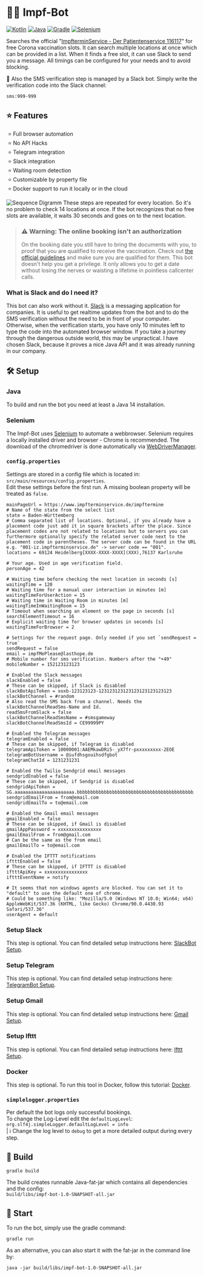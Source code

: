 # 💉🤖 Impf-Bot

[![Kotlin](https://img.shields.io/badge/Kotlin-1.4.32-blue.svg?style=flat&logo=kotlin&logoColor=white)](http://kotlinlang.org)
[![Java](https://img.shields.io/badge/Java-14-red.svg?style=flat&logo=Java&logoColor=white)](https://adoptopenjdk.net)
[![Gradle](https://img.shields.io/badge/Gradle-7.0.2-08313A.svg?style=flat&logo=Java&logoColor=white)](https://gradle.org)
[![Selenium](https://img.shields.io/badge/Selenium-3.141.59-green.svg?style=flat&logo=Selenium&logoColor=white)](https://www.selenium.dev/)

Searches the official "[ImpfterminService - Der Patientenservice 116117](https://www.impfterminservice.de/)" for free
Corona vaccination slots. It can search multiple locations at once which can be provided in a list. When it finds a free slot, it
can use Slack to send you a message. All timings can be configured for your needs and to avoid blocking.

📱 Also the SMS verification step is managed by a Slack bot. Simply write the verification code into the Slack channel:
```properties
sms:999-999
```

## ⭐ Features
 ⭐ Full browser automation   
 ⭐ No API Hacks  
 ⭐ Telegram integration  
 ⭐ Slack integration  
 ⭐ Waiting room detection   
 ⭐ Customizable by property file  
 ⭐ Docker support to run it locally or in the cloud


![Sequence Digramm](doc/sequence-doku.png)
These steps are repeated for every location. So it's no problem to check 14 locations at once.
If the bot recognizes that no free slots are available, it waits 30 seconds and goes on to the next location.

> ### ⚠ Warning: The online booking isn't an authorization
> On the booking date you still have to bring the documents with you, to proof that you are qualified to receive the vaccination.
> Check out [the official guidelines](https://sozialministerium.baden-wuerttemberg.de/de/gesundheit-pflege/gesundheitsschutz/infektionsschutz-hygiene/informationen-zu-coronavirus/impfberechtigt-bw/)
> and make sure you are qualified for them. This bot doesn't help you get a privilege. It only allows you to get a date without losing the nerves or waisting a lifetime in pointless callcenter calls.

### What is Slack and do I need it?
This bot can also work without it. [Slack](https://slack.com/) is a messaging application for companies.
It is useful to get realtime updates from the bot and to do the SMS verification without the need to be in front of your computer.
Otherwise, when the verification starts, you have only 10 minutes left to type the code into the automated browser window.
If you take a journey through the dangerous outside world, this may be unpractical. I have chosen Slack, because it proves a nice Java API
and it was already running in our company.

## 🛠 Setup

### Java
To build and run the bot you need at least a Java 14 installation.

### Selenium

The Impf-Bot uses [Selenium](https://www.selenium.dev) to automate a webbrowser. Selenium requires a locally installed
driver and browser - Chrome is recommended. The download of the chromedriver is done automatically via [WebDriverManager](https://github.com/bonigarcia/webdrivermanager).

### `config.properties`
Settings are stored in a config file which is located in: `src/main/resources/config.properties`.  
Edit these settings before the first run. A missing boolean property will be treated as `false`.

```properties
mainPageUrl = https://www.impfterminservice.de/impftermine
# Name of the state from the select list
state = Baden-Württemberg
# Comma separated list of locations. Optional, if you already have a placement code just add it in square brackets after the place. Since placement codes are not related to locations but to servers you can furthermore optionally specify the related server code next to the placement code in parentheses. The server code can be found in the URL e.g. "001-iz.impfterminservice.de" -> server code == "001".
locations = 69124 Heidelberg[XXXX-XXXX-XXXX](XXX),76137 Karlsruhe

# Your age. Used in age verification field.
personAge = 42

# Waiting time before checking the next location in seconds [s]
waitingTime = 120
# Waiting time for a manual user interaction in minutes [m]
waitingTimeForUserAction = 15
# Waiting time in Waiting Room in minutes [m]
waitingTimeInWaitingRoom = 15
# Timeout when searching an element on the page in seconds [s]
searchElementTimeout = 16
# Explicit waiting time for browser updates in seconds [s]
waitingTimeForBrowser = 2

# Settings for the request page. Only needed if you set `sendRequest = true`
sendRequest = false
email = impfMePlease@lasthope.de
# Mobile number for sms verification. Numbers after the "+49"
mobileNumber = 152123123123

# Enabled the Slack messages
slackEnabled = false
# These can be skipped, if Slack is disabled
slackBotApiToken = xoxb-123123123-123123123123123123123123123
slackBotChannel = #random
# Also read the SMS back from a channel. Needs the slackBotChannelReadSms-Name and Id.
readSmsFromSlack = false
slackBotChannelReadSmsName = #smsgameway
slackBotChannelReadSmsId = CE99999PY

# Enabled the Telegram messages
telegramEnabled = false
# These can be skipped, if Telegram is disabled
telegramApiToken = 10000001:AAEMkawDRi5-_yX7fr-pxxxxxxxxx-2EOE
telegramBotUsername = @iufdhsgouihsdfgbot
telegramChatId = 1231231231

# Enabled the Twilio Sendgrid email messages
sendgridEnabled = false
# These can be skipped, if Sendgrid is disabled
sendgridApiToken = SG.aaaaaaaaaaaaaaaaaaaaaa.bbbbbbbbbbbbbbbbbbbbbbbbbbbbbbbbbbbbbbbbbbb
sendgridEmailFrom = from@email.com
sendgridEmailTo = to@email.com

# Enabled the Gmail email messages
gmailEnabled = false
# These can be skipped, if Gmail is disabled
gmailAppPassword = xxxxxxxxxxxxxxxx
gmailEmailFrom = from@gmail.com
# Can be the same as the from email
gmailEmailTo = to@email.com

# Enabled the IFTTT notifications
iftttEnabled = false
# These can be skipped, if IFTTT is disabled
iftttApiKey = xxxxxxxxxxxxxxxx
iftttEventName = notify

# It seems that non windows agents are blocked. You can set it to "default" to use the default one of chrome.
# Could be something like: "Mozilla/5.0 (Windows NT 10.0; Win64; x64) AppleWebKit/537.36 (KHTML, like Gecko) Chrome/90.0.4430.93 Safari/537.36"
userAgent = default
```

### Setup Slack
This step is optional. You can find detailed setup instructions here: [SlackBot Setup](/doc/slack_setup/SLACK_SETUP.md).

### Setup Telegram
This step is optional. You can find detailed setup instructions here: [TelegramBot Setup](/doc/telegram_setup/TELEGRAM_SETUP.md).

### Setup Gmail
This step is optional. You can find detailed setup instructions here: [Gmail Setup](/doc/gmail_setup/GMAIL_SETUP.md).

### Setup Ifttt
This step is optional. You can find detailed setup instructions here: [Ifttt Setup](/doc/ifttt_setup/IFTTT_SETUP.md).

### Docker
This step is optional. To run this tool in Docker, follow this tutorial: [Docker](/doc/docker/DOCKER_SETUP.md).

### `simplelogger.properties`
Per default the bot logs only successful bookings.    
To change the Log-Level edit the `defaultLogLevel`:  
`org.slf4j.simpleLogger.defaultLogLevel = info`  
| ℹ Change the log level to `debug` to get a more detailed output during every step.

## 🔨 Build

```shell
gradle build
```
The build creates runnable Java-fat-jar which contains all dependencies and the config:  
`build/libs/impf-bot-1.0-SNAPSHOT-all.jar`

## 🚀 Start

To run the bot, simply use the gradle command:
```shell
gradle run
```

As an alternative, you can also start it with the fat-jar in the command line by:
```shell
java -jar build/libs/impf-bot-1.0-SNAPSHOT-all.jar 
```

